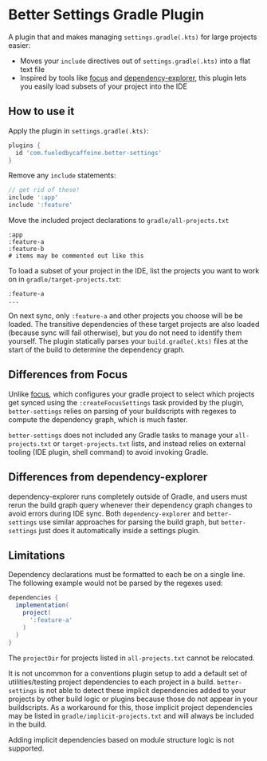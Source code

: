 # Better Settings Gradle Plugin

A plugin that and makes managing `settings.gradle(.kts)` for large projects easier:

* Moves your `include` directives out of `settings.gradle(.kts)` into a flat text file
* Inspired by tools like [focus][focus] and [dependency-explorer][dependency-explorer], this plugin lets you easily load subsets of your project into the IDE

## How to use it
Apply the plugin in `settings.gradle(.kts)`:
```groovy
plugins {
  id 'com.fueledbycaffeine.better-settings'
}
```

Remove any `include` statements:

```groovy
// get rid of these!
include ':app'
include ':feature'
```

Move the included project declarations to `gradle/all-projects.txt`

```
:app
:feature-a
:feature-b
# items may be commented out like this
```

To load a subset of your project in the IDE, list the projects you want to work on in `gradle/target-projects.txt`:

```
:feature-a
...
```

On next sync, only `:feature-a` and other projects you choose will be be loaded. The transitive dependencies of these target projects are also loaded (because sync will fail otherwise), but you do not need to identify them yourself. The plugin statically parses your `build.gradle(.kts)` files at the start of the build to determine the dependency graph. 

## Differences from Focus
Unlike [focus][focus], which configures your gradle project to select which projects get synced using the `:createFocusSettings` task provided by the plugin, `better-settings` relies on parsing of your buildscripts with regexes to compute the dependency graph, which is much faster.

`better-settings` does not included any Gradle tasks to manage your `all-projects.txt` or `target-projects.txt` lists, and instead relies on external tooling (IDE plugin, shell command) to avoid invoking Gradle.

## Differences from dependency-explorer
dependency-explorer runs completely outside of Gradle, and users must rerun the build graph query whenever their dependency graph changes to avoid errors during IDE sync. Both `dependency-explorer` and `better-settings` use similar approaches for parsing the build graph, but `better-settings` just does it automatically inside a settings plugin.

## Limitations
Dependency declarations must be formatted to each be on a single line. The following example would not be parsed by the regexes used:

```groovy
dependencies {
  implementation(
    project(
      ':feature-a'
    )
  )
}
```

The `projectDir` for projects listed in `all-projects.txt` cannot be relocated.

It is not uncommon for a conventions plugin setup to add a default set of utilities/testing project dependencies to each project in a build. `better-settings` is not able to detect these implicit dependencies added to your projects by other build logic or plugins because those do not appear in your buildscripts. As a workaround for this, those implicit project dependencies may be listed in `gradle/implicit-projects.txt` and will always be included in the build.

Adding implicit dependencies based on module structure logic is not supported.

[focus]: https://github.com/dropbox/focus
[dependency-explorer]: https://github.com/square/dependency-explorer